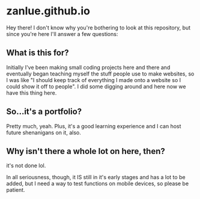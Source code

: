 # zanlue.github.io

Hey there! I don't know why you're bothering to look at this repository, but since you're here I'll answer a few questions:

## What is this for?

Initially I've been making small coding projects here and there and eventually began teaching myself the stuff people use to make websites, so I was like "I should keep track of everything I made onto a website so I could show it off to people". I did some digging around and here now we have this thing here.

## So...it's a portfolio?

Pretty much, yeah. Plus, it's a good learning experience and I can host future shenanigans on it, also.

## Why isn't there a whole lot on here, then?

it's not done lol.
 
In all seriousness, though, it IS still in it's early stages and has a lot to be added, but I need a way to test functions on mobile devices, so please be patient.